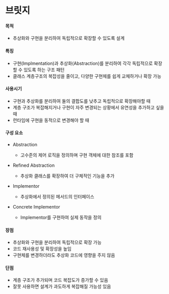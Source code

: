 # 브릿지

#### 목적

- 추상화와 구현을 분리하여 독립적으로 확장할 수 있도록 설계

#### 특징

- 구현(Implmentation)과 추상화(Abstraction)를 분리하여 각각 독립적으로 확장할 수 있도록 하는 구조 패턴
- 클래스 계층구조의 복잡성을 줄이고, 다양한 구현체를 쉽게 교체하거나 확장 가능

#### 사용시기

- 구현과 추상화를 분리하여 둘의 결합도를 낮추고 독립적으로 확장해야할 때
- 계층 구조가 복잡해지거나 구현이 자주 변경되는 상황에서 유연성을 추가하고 싶을 때
- 런타임에 구현을 동적으로 변경해야 할 때

#### 구성 요소

- Abstraction

  - 고수준의 제어 로직을 정의하며 구현 객체에 대한 참조를 포함

- Refined Abstraction

  - 추상화 클래스를 확장하여 더 구체적인 기능을 추가

- Implementor

  - 추상화에서 정의된 메서드의 인터페이스

- Concrete Implementor

  - Implementor를 구현하여 실제 동작을 정의

#### 장점

- 추상화와 구현을 분리하여 독립적으로 확장 가능
- 코드 재사용성 및 확장성을 높임
- 구현체를 변경하더라도 추상화 코드에 영향을 주지 않음

#### 단점

- 계층 구조가 추가되며 코드 복잡도가 증가할 수 있음
- 잘못 사용하면 설계가 과도하게 복잡해질 가능성 있음
